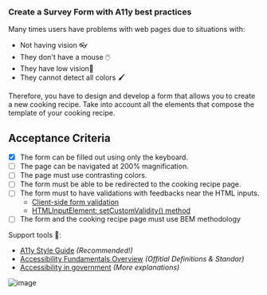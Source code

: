 ### Create a Survey Form with A11y best practices

Many times users have problems with web pages due to situations with:

- Not having vision 👓
- They don't have a mouse 🖱️
- They have low vision🔬
- They cannot detect all colors 🖌️

Therefore, you have to design and develop a form that allows you to create a new cooking recipe. Take into account all the elements that compose the template of your cooking recipe.

## Acceptance Criteria

- [x] The form can be filled out using only the keyboard.
- [ ] The page can be navigated at 200% magnification.
- [ ] The page must use contrasting colors.
- [ ] The form must be able to be redirected to the cooking recipe page.
- [ ] The form must to have validations with feedbacks near the HTML inputs.
  - [Client-side form validation](https://developer.mozilla.org/en-US/docs/Learn/Forms/Form_validation)
  - [HTMLInputElement: setCustomValidity() method](https://developer.mozilla.org/en-US/docs/Web/API/HTMLInputElement/setCustomValidity)
- [ ] The form and the cooking recipe page must use BEM methodology

Support tools 🧰:

- [A11y Style Guide](https://a11y-style-guide.com/style-guide/section-general.html) _(Recommended!)_
- [Accessibility Fundamentals Overview](https://www.w3.org/WAI/fundamentals/) _(Offitial Definitions & Standar)_
- [Accessibility in government](https://accessibility.blog.gov.uk/2016/09/02/dos-and-donts-on-designing-for-accessibility/) _(More explanations)_

![image](https://user-images.githubusercontent.com/18010349/197681096-2918f314-8f9c-49bb-bc9c-4d31bcd971ed.png)
